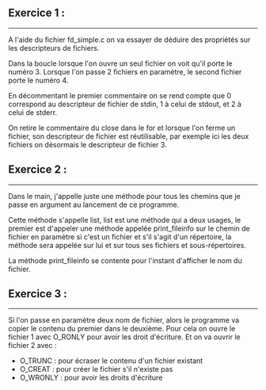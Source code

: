 ## Exercice 1 :
---

A l'aide du fichier fd_simple.c on va essayer de déduire des propriétés sur les descripteurs de fichiers.

Dans la boucle lorsque l'on ouvre un seul fichier on voit qu'il porte le numéro 3. Lorsque l'on passe 2 fichiers en paramètre, le second fichier porte le numéro 4.

En décommentant le premier commentaire on se rend compte que 0 correspond au descripteur de fichier de stdin, 1 à celui de stdout, et 2 à celui de stderr.

On retire le commentaire du close dans le for et lorsque l'on ferme un fichier, son descripteur de fichier est réutilisable, par exemple ici les deux fichiers on désormais le descripteur de fichier 3.

## Exercice 2 :
---

Dans le main, j'appelle juste une méthode pour tous les chemins que je passe en argument au lancement de ce programme.

Cette méthode s'appelle list, list est une méthode qui a deux usages, le premier est d'appeler une méthode appelée print_fileinfo sur le chemin de fichier en paramètre si c'est un fichier et s'il s'agit d'un répertoire, la méthode sera appelée sur lui et sur tous ses fichiers et sous-répertoires.

La méthode print_fileinfo se contente pour l'instant d'afficher le nom du fichier.

## Exercice 3 :
---

Si l'on passe en paramètre deux nom de fichier, alors le programme va copier le contenu du premier dans le deuxième.
Pour cela on ouvre le fichier 1 avec O_RONLY pour avoir les droit d'écriture.
Et on va ouvrir le fichier 2 avec :
- O_TRUNC : pour écraser le contenu d'un fichier existant 
- O_CREAT : pour créer le fichier s'il n'existe pas
- O_WRONLY : pour avoir les droits d'écriture

